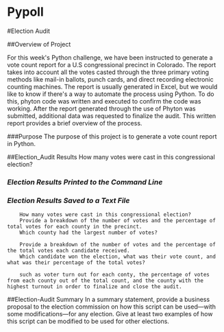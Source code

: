 # Pypoll
#Election Audit

##Overview of Project

For this week's Python challenge, we have been instructed to generate a vote count report for a U.S congressional precinct in Colorado.  The report takes into account all the votes casted through the three primary voting methods like mail-in ballots, punch cards, and direct recording electronic counting machines.  The report is usually generated in Excel, but we would like to know if there's a way to automate the process using Python.  To do this, phyton code was written and executed to confirm the code was working.  After the report generated through the use of Phyton was submitted, additional data was requested to finalize the audit.  This written report provides a brief overview of the process.
 
###Purpose 
The purpose of this project is to generate a vote count report in Python.

##Election_Audit Results
How many votes were cast in this congressional election?

### *Election Results Printed to the Command Line*


### *Election Results Saved to a Text File*
  
        How many votes were cast in this congressional election?
        Provide a breakdown of the number of votes and the percentage of total votes for each county in the precinct.
        Which county had the largest number of votes?
        
        Provide a breakdown of the number of votes and the percentage of the total votes each candidate received.
        Which candidate won the election, what was their vote count, and what was their percentage of the total votes?

        such as voter turn out for each conty, the percentage of votes from each county out of the total count, and the county with the highest turnout in order to finalize and close the audit.   

##Election-Audit Summary
In a summary statement, provide a business proposal to the election commission on how this script can be used—with some modifications—for any election. Give at least two examples of how this script can be modified to be used for other elections.
